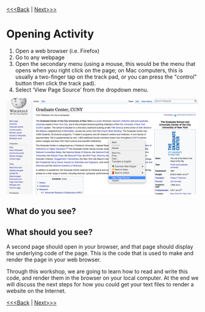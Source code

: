 [<<<Back](introduction.md) | [Next>>>](basic.md)

# Opening Activity

1. Open a web browser (i.e. Firefox)
2. Go to any webpage
3. Open the secondary menu (using a mouse, this would be the menu that opens when you right click on the page; on Mac computers, this is usually a two-finger tap on the track pad, or you can press the "control" button then click the track pad).
4. Select ‘View Page Source’ from the dropdown menu. 


![Image showing dropdown menu that appears when right clicking on a website in Chrome or Firefox](page_source.jpeg)


## What do you see?

## What should you see? 

A second page should open in your browser, and that page should display the underlying code of the page. This is the code that is used to make and render the page in your web browser. 

Through this workshop, we are going to learn how to read and write this code, and render them in the browser on your local computer. At the end we will discuss the next steps for how you could get your text files to render a website on the Internet. 

[<<<Back](introduction.md) | [Next>>>](basic.md)
